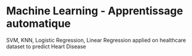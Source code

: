 # Machine Learning - Apprentissage automatique
SVM, KNN, Logistic Regression, Linear Regression applied on healthcare dataset to predict Heart Disease
